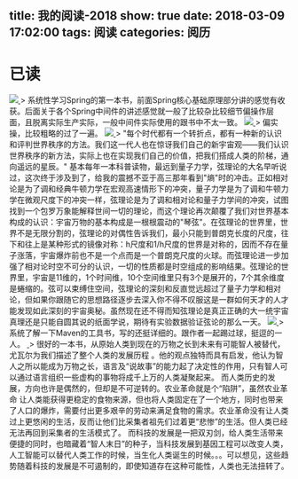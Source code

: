title: 我的阅读-2018
show: true
date: 2018-03-09 17:02:00
tags: 阅读
categories: 阅历
---
# 已读
<a class="fancybox" rel="group" href="https://amzn.to/2P22egC">
	<img src="https://img3.doubanio.com/view/subject/l/public/s28607882.jpg" />
</a>
> 系统性学习Spring的第一本书，前面Spring核心基础原理部分讲的感觉有收获。后面关于各个Spring中间件的讲述感觉就一般了比较杂比较细节偏操作层面，且脱离实际生产实际，一般中间件实际使用的跟书中不太一致。

<a class="fancybox" rel="group" href="https://amzn.to/2P22H2m">
	<img src="https://img3.doubanio.com/view/subject/l/public/s28588050.jpg" />
</a>
> 偏实操，比较粗略的过了一遍。

<a class="fancybox" rel="group" href="https://amazon.cn/gp/product/B0011FH5B0/ref=as_li_qf_asin_il_tl?ie=UTF8&tag=dante-23&creative=3200&linkCode=as2&creativeASIN=B0011FH5B0&linkId=12b5b40ffc949fbd497fff1379e8fb5e">
	<img src="https://img3.doubanio.com/lpic/s6861782.jpg" />
</a>
> "每个时代都有一个转折点，都有一种新的认识和评判世界秩序的方法。我们这一代人也在惊讶我们自己的新宇宙观——我们认识世界秩序的新方法，实际上也在实现我们自己的价值，把我们搭成人类的阶梯，通向遥远的星辰。"
基本每年一本科普读物，最远到量子力学，弦理论的大名早听说过，这次终于涉及到了，给我的震撼不亚于高三那年看到"熵"时的冲击。正如相对论是为了调和经典牛顿力学在宏观高速情形下的冲突，量子力学是为了调和牛顿力学在微观尺度下的冲突一样，弦理论是为了调和相对论和量子力学间的冲突，试图找到一个包罗万象能解释世间一切的理论，而这个理论再次颠覆了我们对世界基本构成的认识：宇宙万物的基本构成是一根根震动的"琴弦"。在弦理论的世界里，世界不是无限分割的，弦理论的对偶性告诉我们，最小只能到普朗克长度的尺度，往下和往上是某种形式的镜像对称：h尺度和1/h尺度的世界是对称的，因而不存在量子涨落，宇宙爆炸前也不是一个点而是一个普朗克尺度的火球。而弦理论进一步加强了相对论时空不可分的认识，一切的性质都是时空组成的影响结果。弦理论的世界里，宇宙是11维的，1个时间维，10个空间维里只有3个是展开的，7个其余维度是蜷缩的。弦可以束缚住空间，弦理论的深刻和反直觉远超过了量子力学和相对论，但如果你跟随它的思想路径逐步去深入你不得不叹服这是一群如何天才的人才能发现如此深刻的宇宙奥秘。虽然现在还不得而知弦理论是真正正确的大一统宇宙真理还是只能自圆其说的纸面学说，期待有实验数据验证弦论的那么一天。


<a class="fancybox" rel="group" href="">
	<img src="https://img3.doubanio.com/lpic/s4524240.jpg" />
</a>
> 系统了解一下Maven的工具书，写的还挺详细的。跟作者一起踢过球，挺逗的一人。

<a class="fancybox" rel="group" href="">
    <img src=""https://img3.doubanio.com/view/subject/l/public/s27814883.jpg />
</a>
> 很好的一本书，从原始人类到现在的万物之长到未来有可能智人被替代，尤瓦尔为我们描述了整个人类的发展历程 。他的观点独特而具有启发，他认为智人之所以能成为万物之长，语言及“说故事”的能力起了决定性的作用，只有智人可以通过语言组织一些虚构的事物将成千上万的人类凝聚起来。
 而人类历史的发展，方向也许是偶然的，但却是不可逆转的。农业革命就是个“陷阱”，虽然农业革命 让人类能获得更稳定的食物来源，但也将人类固定在了一个地方，同时也带来了人口的爆炸，需要付出更多艰辛的劳动来满足食物的需求。农业革命没有让人类过上更悠闲的生活，反而让他们比采集者祖先们过着更“悲惨”的生活。但人类已经无法再回到采集者的生活模式了。
 而科技的发展是一把双刃剑，给人类生活带来便捷的同时，也暗藏着“智人末日”的种子，当科技发展到基因工程可以改变人类，人工智能可以替代人类工作的时候，当生化人类诞生的时候。。。可以想见，这些趋势随着科技的发展是不可遏制的，即使知道存在这种可能性，人类也无法扭转了。
